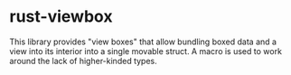 rust-viewbox
============

This library provides "view boxes" that allow bundling boxed data
and a view into its interior into a single movable struct.  A macro
is used to work around the lack of higher-kinded types.

